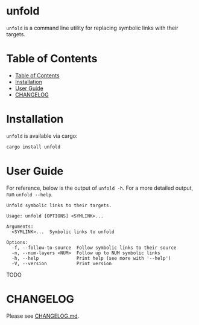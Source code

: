 # unfold

`unfold` is a command line utility for replacing symbolic links with their targets.

# Table of Contents

* [Table of Contents](#table-of-contents)
* [Installation](#installation)
* [User Guide](#user-guide)
* [CHANGELOG](#changelog)

# Installation

`unfold` is available via cargo:

```sh
cargo install unfold
```

# User Guide

For reference, below is the output of `unfold -h`. For a more detailed output, run `unfold --help`.

```text
Unfold symbolic links to their targets.

Usage: unfold [OPTIONS] <SYMLINK>...

Arguments:
  <SYMLINK>...  Symbolic links to unfold

Options:
  -f, --follow-to-source  Follow symbolic links to their source
  -n, --num-layers <NUM>  Follow up to NUM symbolic links
  -h, --help              Print help (see more with '--help')
  -V, --version           Print version
```

TODO

# CHANGELOG

Please see [CHANGELOG.md](https://github.com/sqrtrae/unfold/blob/main/CHANGELOG.md).